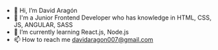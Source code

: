 - 👋 Hi, I’m David Aragón
- 👀 I'm a Junior Frontend Developer who has knowledge in HTML, CSS, JS, ANGULAR, SASS
- 🌱 I’m currently learning React.js, Node.js
- 📫 How to reach me davidaragon007@gmail.com

<!---
DaviAragon28/DaviAragon28 is a ✨ special ✨ repository because its `README.md` (this file) appears on your GitHub profile.
You can click the Preview link to take a look at your changes.
--->
